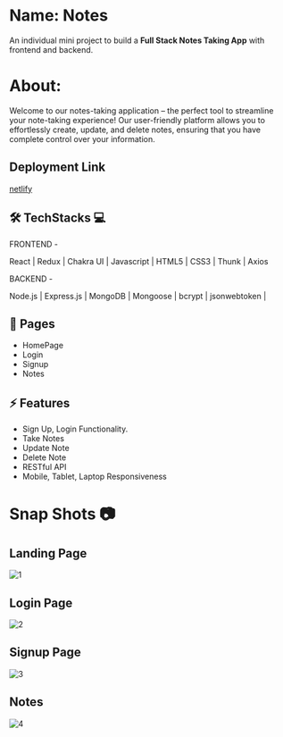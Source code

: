 
# Name: Notes

An individual mini project to build a **Full Stack Notes Taking App** with frontend and backend.

# About:

Welcome to our notes-taking application – the perfect tool to streamline your note-taking experience! Our user-friendly platform allows you to effortlessly create, update, and delete notes, ensuring that you have complete control over your information.

## Deployment Link

[netlify](https://notesshatru.netlify.app/)

## 🛠 TechStacks 💻

FRONTEND -

React | Redux | Chakra UI | Javascript | HTML5 | CSS3 | Thunk | Axios

BACKEND -

 Node.js | Express.js | MongoDB | Mongoose | bcrypt | jsonwebtoken | 

## 📄 Pages

- HomePage
- Login
- Signup
- Notes

## ⚡ Features

- Sign Up, Login Functionality.
- Take Notes
- Update Note
- Delete Note
- RESTful API
- Mobile, Tablet, Laptop Responsiveness

# Snap Shots 📷
## Landing Page
![1](https://github.com/shatrukumar47/Full-Stack-Notes-Mini-Project/assets/123942835/b8150243-cccb-4e35-9e48-a2d763a96b8f)


## Login Page
![2](https://github.com/shatrukumar47/Full-Stack-Notes-Mini-Project/assets/123942835/3dd144c9-e9bc-4627-a02f-093360f0a843)


## Signup Page 
![3](https://github.com/shatrukumar47/Full-Stack-Notes-Mini-Project/assets/123942835/3a9ac3b9-90d0-448d-b723-369dbc600dd7)


## Notes
![4](https://github.com/shatrukumar47/Full-Stack-Notes-Mini-Project/assets/123942835/d27e77e5-fed8-4bb6-b8db-511b8eeaf394)


